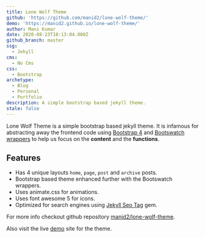 ```yaml
---
title: Lone Wolf Theme
github: 'https://github.com/manid2/lone-wolf-theme/'
demo: 'https://manid2.github.io/lone-wolf-theme/'
author: Mani Kumar
date: 2020-08-23T18:13:04.000Z
github_branch: master
ssg:
  - Jekyll
cms:
  - No Cms
css:
  - Bootstrap
archetype:
  - Blog
  - Personal
  - Portfolio
description: A simple bootstrap based jekyll theme.
stale: false
---
```


Lone Wolf Theme is a simple bootstrap based jekyll theme.
It is infamous for abstracting away the frontend code using [Bootstrap 4][bs4]
and [Bootswatch wrappers][bootswatch] to help us focus on the **content** and
the **functions**.

## Features

- Has 4 unique layouts `home`, `page`, `post` and `archive` posts.
- Bootstrap based theme enhanced further with the Bootswatch wrappers.
- Uses animate.css for animations.
- Uses font awesome 5 for icons.
- Optimized for search engines using [Jekyll Seo Tag][jst] gem.

For more info checkout github repository [manid2/lone-wolf-theme][lwt_git_repo].

Also visit the live [demo][lwt_live_demo] site for the theme.

<!-- External links -->
[jekyll]: https://jekyllrb.com/
[bs4]: https://getbootstrap.com/
[bootswatch]: https://bootswatch.com/
[jst]: https://github.com/jekyll/jekyll-seo-tag
[lwt_git_repo]: https://github.com/manid2/lone-wolf-theme/
[lwt_live_demo]: https://manid2.github.io/lone-wolf-theme/
